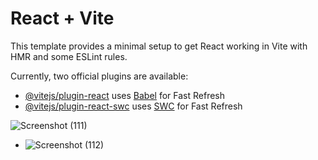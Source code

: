 # React + Vite

This template provides a minimal setup to get React working in Vite with HMR and some ESLint rules.

Currently, two official plugins are available:

- [@vitejs/plugin-react](https://github.com/vitejs/vite-plugin-react/blob/main/packages/plugin-react/README.md) uses [Babel](https://babeljs.io/) for Fast Refresh
- [@vitejs/plugin-react-swc](https://github.com/vitejs/vite-plugin-react-swc) uses [SWC](https://swc.rs/) for Fast Refresh

![Screenshot (111)](https://github.com/govindjoshi9/aquere_task/assets/79787938/e4dc4893-1e6c-47f3-a380-ca077a5b7975)
- ![Screenshot (112)](https://github.com/govindjoshi9/aquere_task/assets/79787938/0356b6a4-1a28-4ed1-b3f3-4843ed753c03)

